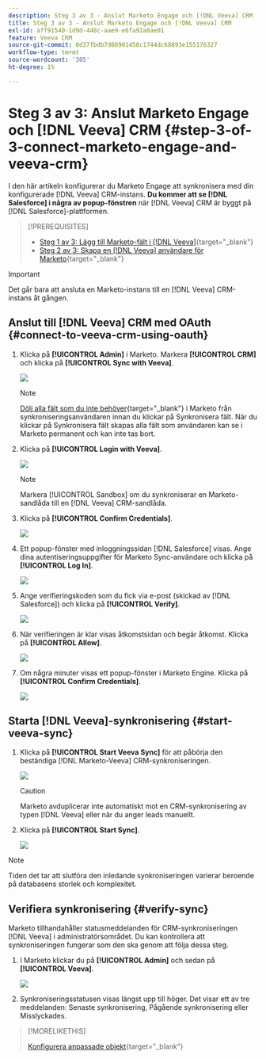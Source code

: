 ```yaml
---
description: Steg 3 av 3 - Anslut Marketo Engage och [!DNL Veeva] CRM - Marketo Docs - produktdokumentation
title: Steg 3 av 3 - Anslut Marketo Engage och [!DNL Veeva] CRM
exl-id: aff91540-1d9d-448c-aae9-e6fa92a8ae01
feature: Veeva CRM
source-git-commit: 0d37fbdb7d08901458c1744dc68893e155176327
workflow-type: tm+mt
source-wordcount: '305'
ht-degree: 1%

---
```


# Steg 3 av 3: Anslut Marketo Engage och [!DNL Veeva] CRM {#step-3-of-3-connect-marketo-engage-and-veeva-crm}

I den här artikeln konfigurerar du Marketo Engage att synkronisera med din konfigurerade [!DNL Veeva] CRM-instans. **Du kommer att se [!DNL Salesforce] i några av popup-fönstren** när [!DNL Veeva] CRM är byggt på [!DNL Salesforce]-plattformen.

>[!PREREQUISITES]
>
>* [Steg 1 av 3: Lägg till Marketo-fält i [!DNL Veeva]](/help/marketo/product-docs/crm-sync/veeva-crm-sync/setup/step-1-of-3-add-marketo-fields-to-veeva-crm.md){target="_blank"}
>* [Steg 2 av 3: Skapa en [!DNL Veeva] användare för Marketo](/help/marketo/product-docs/crm-sync/veeva-crm-sync/setup/step-2-of-3-create-a-veeva-crm-user-for-marketo-engage.md){target="_blank"}

>[!IMPORTANT]
>
>Det går bara att ansluta en Marketo-instans till en [!DNL Veeva] CRM-instans åt gången.

## Anslut till [!DNL Veeva] CRM med OAuth {#connect-to-veeva-crm-using-oauth}

1. Klicka på **[!UICONTROL Admin]** i Marketo. Markera **[!UICONTROL CRM]** och klicka på **[!UICONTROL Sync with Veeva]**.

   ![](assets/step-3-of-3-connect-marketo-engage-1.png)

   >[!NOTE]
   >
   >[Dölj alla fält som du inte behöver](/help/marketo/product-docs/crm-sync/salesforce-sync/sfdc-sync-details/hide-a-salesforce-field-from-the-marketo-sync.md){target="_blank"} i Marketo från synkroniseringsanvändaren innan du klickar på Synkronisera fält. När du klickar på Synkronisera fält skapas alla fält som användaren kan se i Marketo permanent och kan inte tas bort.

1. Klicka på **[!UICONTROL Login with Veeva]**.

   ![](assets/step-3-of-3-connect-marketo-engage-2.png)

   >[!NOTE]
   >
   >Markera [!UICONTROL Sandbox] om du synkroniserar en Marketo-sandlåda till en [!DNL Veeva] CRM-sandlåda.

1. Klicka på **[!UICONTROL Confirm Credentials]**.

   ![](assets/step-3-of-3-connect-marketo-engage-3.png)

1. Ett popup-fönster med inloggningssidan [!DNL Salesforce] visas. Ange dina autentiseringsuppgifter för Marketo Sync-användare och klicka på **[!UICONTROL Log In]**.

   ![](assets/step-3-of-3-connect-marketo-engage-4.png)

1. Ange verifieringskoden som du fick via e-post (skickad av [!DNL Salesforce]) och klicka på **[!UICONTROL Verify]**.

   ![](assets/step-3-of-3-connect-marketo-engage-5.png)

1. När verifieringen är klar visas åtkomstsidan och begär åtkomst. Klicka på **[!UICONTROL Allow]**.

   ![](assets/step-3-of-3-connect-marketo-engage-6.png)

1. Om några minuter visas ett popup-fönster i Marketo Engine. Klicka på **[!UICONTROL Confirm Credentials]**.

   ![](assets/step-3-of-3-connect-marketo-engage-7.png)

## Starta [!DNL Veeva]-synkronisering {#start-veeva-sync}

1. Klicka på **[!UICONTROL Start Veeva Sync]** för att påbörja den beständiga [!DNL Marketo-Veeva] CRM-synkroniseringen.

   ![](assets/step-3-of-3-connect-marketo-engage-8.png)

   >[!CAUTION]
   >
   >Marketo avduplicerar inte automatiskt mot en CRM-synkronisering av typen [!DNL Veeva] eller när du anger leads manuellt.

1. Klicka på **[!UICONTROL Start Sync]**.

   ![](assets/step-3-of-3-connect-marketo-engage-9.png)

>[!NOTE]
>
>Tiden det tar att slutföra den inledande synkroniseringen varierar beroende på databasens storlek och komplexitet.

## Verifiera synkronisering {#verify-sync}

Marketo tillhandahåller statusmeddelanden för CRM-synkroniseringen [!DNL Veeva] i administratörsområdet. Du kan kontrollera att synkroniseringen fungerar som den ska genom att följa dessa steg.

1. I Marketo klickar du på **[!UICONTROL Admin]** och sedan på **[!UICONTROL Veeva]**.

   ![](assets/step-3-of-3-connect-marketo-engage-10.png)

1. Synkroniseringsstatusen visas längst upp till höger. Det visar ett av tre meddelanden: Senaste synkronisering, Pågående synkronisering eller Misslyckades.

>[!MORELIKETHIS]
>
>[Konfigurera anpassade objekt](/help/marketo/product-docs/crm-sync/veeva-crm-sync/sync-details/custom-object-sync.md){target="_blank"}
